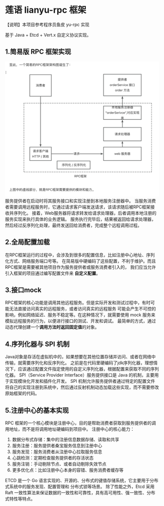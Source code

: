 # 莲语 lianyu-rpc 框架

【说明】本项目参考程序员鱼皮 yu-rpc 实现

基于 Java + Etcd + Vert.x 自定义协议实现。 

## 1.简易版 RPC 框架实现
![rpc-easy.png](rpc-easy.png)
服务提供者在启动时将其服务接口和实现注册到本地服务注册器中。
当服务消费者需要调用远程服务时，它通过请求客户端发送请求，该请求随后被RPC框架接收并序列化。
接着，Web服务器将请求转发给请求处理器，后者调用本地注册的服务实现来执行具体的业务逻辑。
服务执行完毕后，结果被返回给请求处理器，然后经过反序列化处理，最终发送回给消费者，完成整个远程调用过程。

## 2.全局配置加载

在RPC框架运行的过程中，会涉及到很多的配置信息，比如注册中心地址、序列化方式、网络服务端口号等。
在简易版中硬编码了这些配置，不利于维护。而且RPC框架是需要被其他项目作为服务提供者或服务消费者引入的，
我们应当允许引入框架的项目通过编写配置文件来 **自定义配置**。

## 3.接口mock
RPC框架的核心功能是调用其他远程服务。但是实际开发和测试过程中，有时可能无法直接访问真实的远程服务，或者访问真实的远程服务
可能会产生不可控的影响，例如网络延迟、服务不稳定等。在这种情况下，就需要使用 mock 服务来模拟远程服务的行为，以便进行接口的测试、开发和调试。
最简单的方式，通过动态代理创建一个**调用方法时返回固定值**的对象。

## 4.序列化器与 SPI 机制
Java对象是存活在虚拟机中的，如果想要在其他位置存储并访问、或者在网络中传输，就需要序列化和反序列化。
之前是在代码里硬编码了jdk序列化器，理想情况下，应该通过配置文件指定使用的自定义序列化器，根据配置来获取不同的序列化器。
SPI（Service Provider Interface）服务提供接口是 Java 的机制，主要用于实现模块化开发和插件化开发。
SPI 机制允许服务提供者通过特定的配置文件将自己的实现注册到系统中，然后通过反射机制动态加载这些实现，而不需要修改原始框架的代码。

## 5.注册中心的基本实现
RPC 框架的一个核心模块是注册中心，目的是帮助消费者获取到服务提供者的调用地址，而不是将调用地址硬编码到项目中。
注册中心的核心能力：
1. 数据分布式存储：集中的注册信息数据存储、读取和共享
2. 服务注册：服务提供者桑宝服务信息到注册中心
3. 服务发现：服务消费者从注册中心拉取服务信息
4. 心跳检测：定期检查服务提供者的存活状态
5. 服务注销：手动剔除节点、或者自动剔除失效节点
6. 更多优化点：比如注册中心本身的容错、服务消费者缓存等

ETCD 是一个 Go 语言实现的、开源的、分布式的键值存储系统，它主要用于分布式系统中的服务发现、配置管理和
分布式锁等场景。
除了性能之外，Etcd 采用 Raft 一致性算法来保证数据的一致性和可靠性，具有高可用性、强一致性、分布式特性等特点。
